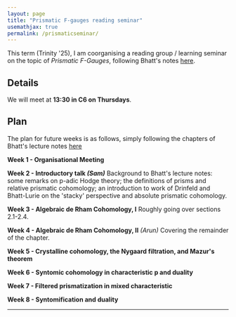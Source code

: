 ```yaml
---
layout: page
title: "Prismatic F-gauges reading seminar"
usemathjax: true
permalink: /prismaticseminar/
---
```


This term (Trinity '25), I am coorganising a reading group / learning seminar on the topic of _Prismatic F-Gauges_, following Bhatt's notes [here](https://www.math.ias.edu/~bhatt/teaching/mat549f22/lectures.pdf).

## Details

We will meet at **13:30 in C6 on Thursdays**. 


## Plan 

The plan for future weeks is as follows, simply following the chapters of Bhatt's lecture notes [here](https://www.math.ias.edu/~bhatt/teaching/mat549f22/lectures.pdf)

**Week 1 - Organisational Meeting**

**Week 2 - Introductory talk _(Sam)_**
Background to Bhatt's lecture notes: some remarks on p-adic Hodge theory; the definitions of prisms and relative prismatic cohomology; an introduction to work of Drinfeld and Bhatt-Lurie on the 'stacky' perspective and absolute prismatic cohomology.

**Week 3 - Algebraic de Rham Cohomology, I** 
Roughly going over sections 2.1-2.4.

**Week 4 - Algebraic de Rham Cohomology, II** _(Arun)_
Covering the remainder of the chapter.

**Week 5 - Crystalline cohomology, the Nygaard filtration, and Mazur's theorem**

**Week 6 - Syntomic cohomology in characteristic p and duality**

**Week 7 - Filtered prismatization in mixed characteristic**

**Week 8 - Syntomification and duality**

---